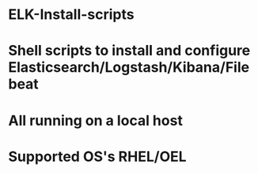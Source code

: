 # ELK-Install-scripts
# Shell scripts to install and configure Elasticsearch/Logstash/Kibana/Filebeat
# All running on a local host
# Supported OS's RHEL/OEL
